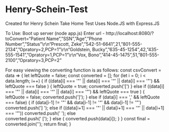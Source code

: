 # Henry-Schein-Test
Created for Henry Schein Take Home Test
Uses Node.JS with Express.JS

To Use:
Boot up server (node app.js)
Enter url - http://localhost:8080/?toConvert=“Patient Name”,”SSN”,”Age”,”Phone Number”,”Status”\r\n“Prescott, Zeke”,”542-51-6641”,21,”801-555-2134”,”Opratory=2,PCP=1”\r\n“Goldstein, Bucky”,”635-45-1254”,42,”435-555-1541”,”Opratory=1,PCP=1”\r\n“Vox, Bono”,”414-45-1475”,51,”801-555-2100”,”Opratory=3,PCP=2”


For easy viewing the converting function is as follows:
const csvConvert = data => {
    let leftQuote = false;
    const converted = [];
    for (let i = 0; i < data.length; i++) {
        if ((data[i] === '\"' || data[i] === '“' || data[i] === '”') && leftQuote === false ) {
            leftQuote = true;
            converted.push('[')
        }
        else if ((data[i] === '\"' || data[i] === '“' || data[i] === '”') && leftQuote === true ) {
            leftQuote = false;
            converted.push(']');
        }
        else if (data[i] === ',' && leftQuote === false) {
            if (data[i-1] != '\"' && data[i-1] != '“' && data[i-1] != '”')
                converted.push('] ');
            else if ((data[i+1] === '\"' || data[i+1] === '“' || data[i+1] === '”'))
                converted.push(' ');
            else    
                converted.push(' [');
        }
        else {
            converted.push(data[i]);
        }
    }
    const final = converted.join('');
    return final;
}

